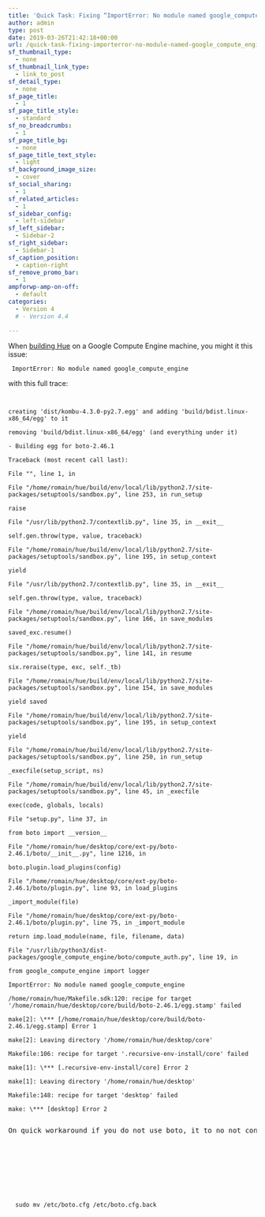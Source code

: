 ```yaml
---
title: 'Quick Task: Fixing “ImportError: No module named google_compute_engine” when building Hue'
author: admin
type: post
date: 2019-03-26T21:42:18+00:00
url: /quick-task-fixing-importerror-no-module-named-google_compute_engine-when-building-hue/
sf_thumbnail_type:
  - none
sf_thumbnail_link_type:
  - link_to_post
sf_detail_type:
  - none
sf_page_title:
  - 1
sf_page_title_style:
  - standard
sf_no_breadcrumbs:
  - 1
sf_page_title_bg:
  - none
sf_page_title_text_style:
  - light
sf_background_image_size:
  - cover
sf_social_sharing:
  - 1
sf_related_articles:
  - 1
sf_sidebar_config:
  - left-sidebar
sf_left_sidebar:
  - Sidebar-2
sf_right_sidebar:
  - Sidebar-1
sf_caption_position:
  - caption-right
sf_remove_promo_bar:
  - 1
ampforwp-amp-on-off:
  - default
categories:
  - Version 4
  # - Version 4.4

---
```

When [building Hue][1] on a Google Compute Engine machine, you might it this issue:

<pre><code class="bash"> ImportError: No module named google_compute_engine</code></pre>

with this full trace:

<pre><code class="bash"> 

creating 'dist/kombu-4.3.0-py2.7.egg' and adding 'build/bdist.linux-x86_64/egg' to it

removing 'build/bdist.linux-x86_64/egg' (and everything under it)

- Building egg for boto-2.46.1

Traceback (most recent call last):

File "<string>", line 1, in <module>

File "/home/romain/hue/build/env/local/lib/python2.7/site-packages/setuptools/sandbox.py", line 253, in run_setup

raise

File "/usr/lib/python2.7/contextlib.py", line 35, in __exit__

self.gen.throw(type, value, traceback)

File "/home/romain/hue/build/env/local/lib/python2.7/site-packages/setuptools/sandbox.py", line 195, in setup_context

yield

File "/usr/lib/python2.7/contextlib.py", line 35, in __exit__

self.gen.throw(type, value, traceback)

File "/home/romain/hue/build/env/local/lib/python2.7/site-packages/setuptools/sandbox.py", line 166, in save_modules

saved_exc.resume()

File "/home/romain/hue/build/env/local/lib/python2.7/site-packages/setuptools/sandbox.py", line 141, in resume

six.reraise(type, exc, self._tb)

File "/home/romain/hue/build/env/local/lib/python2.7/site-packages/setuptools/sandbox.py", line 154, in save_modules

yield saved

File "/home/romain/hue/build/env/local/lib/python2.7/site-packages/setuptools/sandbox.py", line 195, in setup_context

yield

File "/home/romain/hue/build/env/local/lib/python2.7/site-packages/setuptools/sandbox.py", line 250, in run_setup

_execfile(setup_script, ns)

File "/home/romain/hue/build/env/local/lib/python2.7/site-packages/setuptools/sandbox.py", line 45, in _execfile

exec(code, globals, locals)

File "setup.py", line 37, in <module>

from boto import __version__

File "/home/romain/hue/desktop/core/ext-py/boto-2.46.1/boto/__init__.py", line 1216, in <module>

boto.plugin.load_plugins(config)

File "/home/romain/hue/desktop/core/ext-py/boto-2.46.1/boto/plugin.py", line 93, in load_plugins

_import_module(file)

File "/home/romain/hue/desktop/core/ext-py/boto-2.46.1/boto/plugin.py", line 75, in _import_module

return imp.load_module(name, file, filename, data)

File "/usr/lib/python3/dist-packages/google_compute_engine/boto/compute_auth.py", line 19, in <module>

from google_compute_engine import logger

ImportError: No module named google_compute_engine

/home/romain/hue/Makefile.sdk:120: recipe for target '/home/romain/hue/desktop/core/build/boto-2.46.1/egg.stamp' failed

make[2]: \*** [/home/romain/hue/desktop/core/build/boto-2.46.1/egg.stamp] Error 1

make[2]: Leaving directory '/home/romain/hue/desktop/core'

Makefile:106: recipe for target '.recursive-env-install/core' failed

make[1]: \*** [.recursive-env-install/core] Error 2

make[1]: Leaving directory '/home/romain/hue/desktop'

Makefile:148: recipe for target 'desktop' failed

make: \*** [desktop] Error 2

</code></pre>

<pre>On quick workaround if you do not use boto, it to no not configure it:</p>


<p>
  <pre><code class="bash">
  sudo mv /etc/boto.cfg /etc/boto.cfg.back<br />
  </code></pre>
</p>

 [1]: https://docs.gethue.com/administrator/installation/
